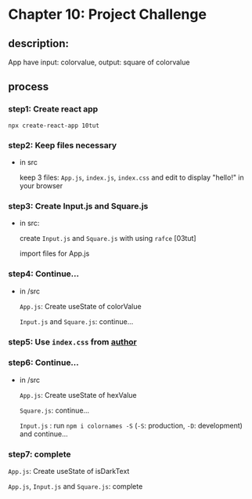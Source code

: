# Chapter 10: Project Challenge

## description: 

App have input: colorvalue, output: square of colorvalue

## process

### step1: Create react app

`npx create-react-app 10tut`

### step2: Keep files necessary

- in src

    keep 3 files: `App.js`, `index.js`, `index.css` and  edit to display "hello!" in your browser

### step3: Create Input.js and Square.js 

- in src:

    create `Input.js` and `Square.js` with using `rafce` [03tut]

    import files for App.js

### step4: Continue...

- in /src
  
  `App.js`: Create useState of colorValue
  
  `Input.js` and `Square.js`: continue...

### step5: Use `index.css` from [author](https://www.youtube.com/watch?v=RVFAyFWO4go&t=1092s)

### step6: Continue... 

- in /src

  `App.js`: Create useState of hexValue
  
  `Square.js`: continue...

  `Input.js` : run `npm i colornames -S` (`-S`: production, `-D`: development) and continue...

### step7: complete

  `App.js`: Create useState of isDarkText
  
  `App.js`, `Input.js` and `Square.js`: complete


